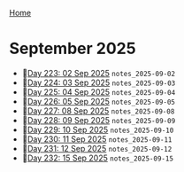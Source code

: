 [Home](../../main.md)

# September 2025


- 📝[Day 223: 02 Sep 2025](./09/notes_2025-09-02.md) `notes_2025-09-02`
- 📝[Day 224: 03 Sep 2025](./09/notes_2025-09-03.md) `notes_2025-09-03`
- 📝[Day 225: 04 Sep 2025](./09/notes_2025-09-04.md) `notes_2025-09-04`
- 📝[Day 226: 05 Sep 2025](./09/notes_2025-09-05.md) `notes_2025-09-05`
- 📝[Day 227: 08 Sep 2025](./09/notes_2025-09-08.md) `notes_2025-09-08`
- 📝[Day 228: 09 Sep 2025](./09/notes_2025-09-09.md) `notes_2025-09-09`
- 📝[Day 229: 10 Sep 2025](./09/notes_2025-09-10.md) `notes_2025-09-10`
- 📝[Day 230: 11 Sep 2025](./09/notes_2025-09-11.md) `notes_2025-09-11`
- 📝[Day 231: 12 Sep 2025](./09/notes_2025-09-12.md) `notes_2025-09-12`
- 📝[Day 232: 15 Sep 2025](./09/notes_2025-09-15.md) `notes_2025-09-15`
